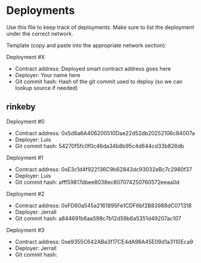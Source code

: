 # Deployments

Use this file to keep track of deployments.
Make sure to list the deployment under the correct network.

Template (copy and paste into the appropriate network section):

Deployment #X
- Contract address: Deployed smart contract address goes here
- Deployer: Your name here
- Git commit hash:  Hash of the git commit used to deploy (so we can lookup source if needed)

## rinkeby

Deployment #0
- Contract address: 0x5d8a6A406200510Dae22d52db20252106c84007a
- Deployer: Luis
- Git commit hash: 54270f5fc0f0c46da34b8b95c4d644cd33b826db

Deployment #1
- Contract address: 0xE3c1d4f922136C9b62843dc93032eBc7c2980f37
- Deployer: Luis
- Git commit hash: afff59817dbee8038ec807074250760572eeaa0d

Deployment #2
- Contract address: 0xFD60a545a2161895Fe1CDF6bf2B83988dC071318
- Deployer: Jerrall
- Git commit hash: a844691b6aa598c7b12d59b6a5351d49207ac107

Deployment #3
- Contract address: 0xe9355C642ABa3f17CE4dA98A45E09d1a3110Eca9
- Deployer: Jerrall
- Git commit hash: 
